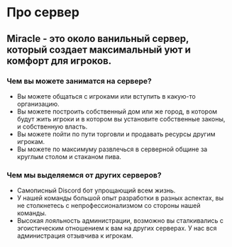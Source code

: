 # Про сервер
## Miracle - это около ванильный сервер, который создает максимальный уют и комфорт для игроков.
### Чем вы можете заниматся на сервере?
- Вы можете общаться с игроками или вступить в какую-то организацию.
- Вы можете построить собственный дом или же город, в котором будут жить игроки и в котором вы установите собственные законы, и собственную власть.
- Вы можете пойти по пути торговли и продавать ресурсы другим игрокам.
- Вы можете по максимуму развлечься в серверной общине за круглым столом и стаканом пива.
### Чем мы выделяемся от других серверов?
- Самописный Discord бот упрощающий всем жизнь.
- У нашей команды большой опыт разработки в разных аспектах, вы не столкнетесь с непрофессионализмом со стороны нашей команды.
- Высокая лояльность администрации, возможно вы сталкивались с эгоистическим отношением к вам на других серверах. У нас вся администрация отзывчива к игрокам.
